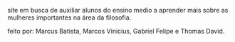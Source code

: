 site em busca de auxiliar alunos do ensino medio a aprender mais sobre as mulheres importantes na área da filosofia.

feito por: Marcus Batista, Marcos Vinicius, Gabriel Felipe e Thomas David.
